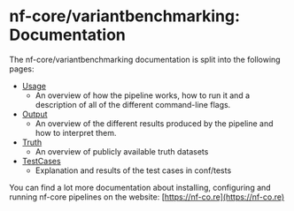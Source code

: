 # nf-core/variantbenchmarking: Documentation

The nf-core/variantbenchmarking documentation is split into the following pages:

- [Usage](usage.md)
  - An overview of how the pipeline works, how to run it and a description of all of the different command-line flags.
- [Output](output.md)
  - An overview of the different results produced by the pipeline and how to interpret them.
- [Truth](truth.md)
  - An overview of publicly available truth datasets
- [TestCases](testcases.md)
  - Explanation and results of the test cases in conf/tests

You can find a lot more documentation about installing, configuring and running nf-core pipelines on the website: [https://nf-co.re](https://nf-co.re)
